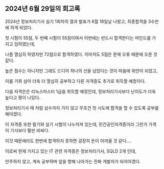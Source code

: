 ## 2024년 6월 29일의 회고록
2024년 정보처리기사 실기 1회차의 결과 발표가 6월 18일날 나왔고, 최종합격을 3수만에 하게 되었다.

첫 시험이 55점, 두 번째 시험이 55점이여서 이번에는 반드시 합격한다는 마인드를 가지고 임하였는데,

나름 열심히 하였지만 72점으로 합격하였다. 이마저도 5점은 문제 오류 때문에 오른 것 같다.

높은 점수는 아니지만 그래도 드디어 하나의 산을 넘었다는 것이 마음에 위안이 되었고,

이를 기회 삼아 더욱 더 열심히 공부하고 다른 자격증도 추가로 취득할 예정이다.

다음 자격은은 리눅스마스터 1급을 취득할 예정인데, 정보처리기사보다 난이도가 더욱 높다고 평이 나있다.

정보처리기사 때 처럼 삼수까지 가지 않고 무조건 첫 시도에 합격을 할 수 있도록 공부를 해야겠다.

이 자격증 또한 필기와 실기 시험이 나누어져 있는데, 민간공인자격증이라 그런가 가격이 기사보다 훨씬 비싸다.

이것 때문에라도 한번에 합격하지 못하면 굉장히 돈이 아까울 것 같다....

이로써 현재 가지고 있는 IT 관련 자격증은 정보처리기사, SQLD 2개 인데,

안주하지 않고, 계속 공부하며 앞을 향해 나아가는 진짜 개발자가 되어야겠다.

